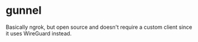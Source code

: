 # gunnel

Basically ngrok, but open source and doesn't require a custom client since it uses WireGuard instead.
